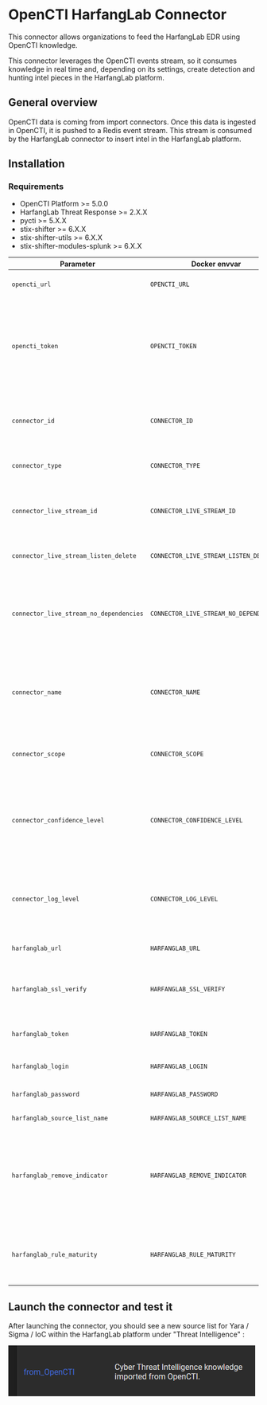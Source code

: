 # OpenCTI HarfangLab Connector

This connector allows organizations to feed the HarfangLab EDR using OpenCTI knowledge.

This connector leverages the OpenCTI events stream, so it consumes knowledge in real time and, depending on its settings, create detection and hunting intel pieces in the HarfangLab platform.

## General overview

OpenCTI data is coming from import connectors. Once this data is ingested in OpenCTI, it is pushed to a Redis event stream. This stream is consumed by the HarfangLab connector to insert intel in the HarfangLab platform.

## Installation

### Requirements

- OpenCTI Platform >= 5.0.0
- HarfangLab Threat Response >= 2.X.X
- pycti >= 5.X.X
- stix-shifter >= 6.X.X
- stix-shifter-utils >= 6.X.X
- stix-shifter-modules-splunk >= 6.X.X


| Parameter                               | Docker envvar                           | Mandatory | Description                                                                                                                |
|-----------------------------------------|-----------------------------------------|-----------|----------------------------------------------------------------------------------------------------------------------------|
| `opencti_url`                           | `OPENCTI_URL`                           | Yes       | The URL of the OpenCTI platform.                                                                                           |
| `opencti_token`                         | `OPENCTI_TOKEN`                         | Yes       | The token of the OpenCTI user (it's recommanded to create a dedicated user for the connector with the Administrator role). |
| `connector_id`                          | `CONNECTOR_ID`                          | Yes       | A valid arbitrary `UUIDv4` that must be unique for this connector.                                                         |
| `connector_type`                        | `CONNECTOR_TYPE`                        | Yes       | Must be `STREAM` (this is the connector type).                                                                             |
| `connector_live_stream_id`              | `CONNECTOR_LIVE_STREAM_ID`              | Yes       | The Live Stream ID of the stream created in the OpenCTI interface.                                                         |
| `connector_live_stream_listen_delete`   | `CONNECTOR_LIVE_STREAM_LISTEN_DELETE`   | Yes       | The Live Stream listen delete must be `true`.                                                                              |
| `connector_live_stream_no_dependencies` | `CONNECTOR_LIVE_STREAM_NO_DEPENDENCIES` | Yes       | The Live Stream no dependencies must be `false` because it's necessary to detect observables in the stream.                |
| `connector_name`                        | `CONNECTOR_NAME`                        | Yes       | The name of the HarfangLab instance, to identify it if you have multiple HarfangLab connectors.                            |
| `connector_scope`                       | `CONNECTOR_SCOPE`                       | Yes       | Must be `harfanglab`, not used in this connector.                                                                          |
| `connector_confidence_level`            | `CONNECTOR_CONFIDENCE_LEVEL`            | Yes       | The default confidence level for created sightings (a number between 1 and 4), not used in this connector.                 |
| `connector_log_level`                   | `CONNECTOR_LOG_LEVEL`                   | Yes       | The log level for this connector, could be `debug`, `info`, `warn` or `error` (less verbose).                              |
| `harfanglab_url`                        | `HARFANGLAB_URL`                        | Yes       | The HarfangLab instance URL.                                                                                               |
| `harfanglab_ssl_verify`                 | `HARFANGLAB_SSL_VERIFY`                 | Yes       | Enable the SSL certificate check (default: `true`).                                                                        |
| `harfanglab_token`                      | `HARFANGLAB_TOKEN`                      | Yes       | The token of the HarfangLab user.                                                                                          |
| `harfanglab_login`                      | `HARFANGLAB_LOGIN`                      | Yes       | The HarfangLab login user.                                                                                                 |
| `harfanglab_password`                   | `HARFANGLAB_PASSWORD`                   | Yes       | The HarfangLab password.                                                                                                   |
| `harfanglab_source_list_name`           | `HARFANGLAB_SOURCE_LIST_NAME`           | Yes       | Must be `from_OpenCTI`.                                                                                                    |
| `harfanglab_remove_indicator`           | `HARFANGLAB_REMOVE_INDICATOR`           | Yes       | Choose between permanent deletion or deactivation of indicators in the HarfangLab platform (default: `true`).              |
| `harfanglab_rule_maturity`              | `HARFANGLAB_RULE_MATURITY`              | Yes       | Allows you to create rules with the `stable` or `testing` status in HarfangLab platform.                                   |

## Launch the connector and test it

After launching the connector, you should see a new source list for Yara / Sigma / IoC within the HarfangLab platform under "Threat Intelligence" :

![source.png](doc/source.png)
